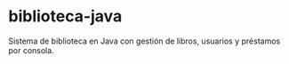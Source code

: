 # biblioteca-java
Sistema de biblioteca en Java con gestión de libros, usuarios y préstamos por consola.
